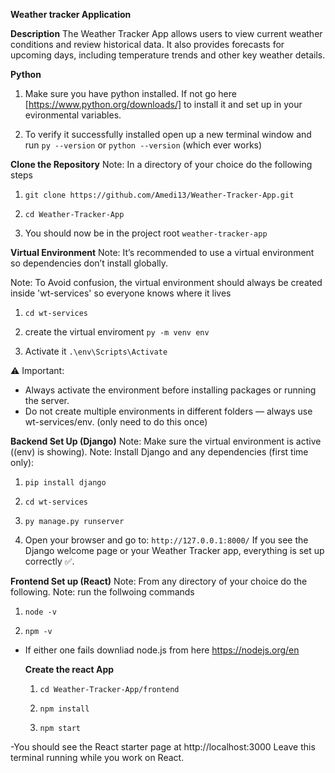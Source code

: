 **Weather tracker Application** 

**Description** 
The Weather Tracker App allows users to view current weather conditions and review historical data. It also provides forecasts for upcoming days, including temperature trends and other key weather details.

**Python**
1. Make sure you have python installed. If not go here [https://www.python.org/downloads/] to install it and set up in your evironmental variables. 

2. To verify it successfully installed open up a new terminal window and run `py --version` or `python --version` (which ever works)

**Clone the Repository**
Note: In a directory of your choice do the following steps

1. `git clone https://github.com/Amedi13/Weather-Tracker-App.git`

2. `cd Weather-Tracker-App` 

3. You should now be in the project root
    `weather-tracker-app` 

**Virtual Environment** 
Note: It’s recommended to use a virtual environment so dependencies don’t install globally.

Note: To Avoid confusion, the virtual environment should always be created inside 'wt-services' so everyone knows where it lives

1. `cd wt-services` 

2. create the virtual enviroment `py -m venv env`

3. Activate it `.\env\Scripts\Activate`

⚠️ Important:
- Always activate the environment before installing packages or running the server.
- Do not create multiple environments in different folders — always use wt-services/env.  (only need to do this once)

**Backend Set Up (Django)**
Note: Make sure the virtual environment is active ((env) is showing).
Note: Install Django and any dependencies (first time only):

1. `pip install django`

2. `cd wt-services`

3. `py manage.py runserver`

3. Open your browser and go to:
    `http://127.0.0.1:8000/`
    If you see the Django welcome page or your Weather Tracker app, everything is set up correctly ✅.


**Frontend Set up (React)**
Note: From any directory of your choice do the following. 
Note: run the follwoing commands

1. `node -v` 

2. `npm -v`

- If either one fails downliad node.js from here https://nodejs.org/en 

    **Create the react App**

    1. `cd Weather-Tracker-App/frontend`

    2. `npm install`

    4. `npm start`

-You should see the React starter page at http://localhost:3000
Leave this terminal running while you work on React.